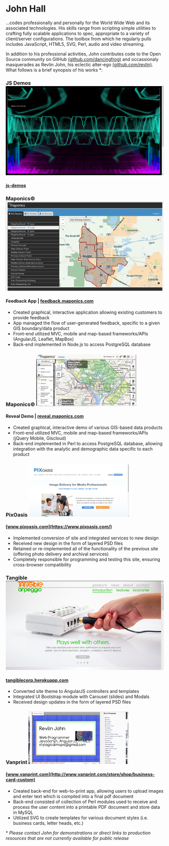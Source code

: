 John Hall
======

...codes professionally and personally for the World Wide Web and its associated technologies. His skills range from scripting simple utilities to crafting fully scalable applications to spec, appropriate to a variety of client/server configurations. The toolbox from which he regularly pulls includes JavaScript, HTML5, SVG, Perl, audio and video streaming.

In addition to his professional activities, John contributes code to the Open Source community on GitHub [(github.com/dancingfrog)](https://github.com/dancingfrog) and occassionaly masquerades as Revlin John, his eclectic alter-ego [(github.com/revlin)](https://github.com/revlin). What follows is a brief synopsis of his works &ast;:

### JS Demos ![js-demos](images/js-demos.png)
#### [js-demos](/js-demos)

### Maponics© ![Maponics](images/feedback.png)
#### Feedback App | [feedback.maponics.com](http://feedback.maponics.com/)
* Created graphical, interactive application allowing existing customers to provide feedback 
* App managed the flow of user-generated feedback, specific to a given GIS boundary/data product
* Front-end utilized MVC, mobile and map-based frameworks/APIs (AngularJS, Leaflet, MapBox)
* Back-end implemented in Node.js to access PostgreSQL database

### Maponics© ![Maponics](images/maponics.png)
#### Reveal Demo | [reveal.maponics.com](http://reveal.maponics.com/tutorial)
* Created graphical, interactive demo of various GIS-based data products
* Front-end utilized MVC, mobile and map-based frameworks/APIs (jQuery Mobile, Giscloud)
* Back-end implemented in Perl to access PostgreSQL database, allowing integration with the analytic and demographic data specific to each product

### PixOasis ![PixOasis](images/pixoasis.png)
#### [www.pixoasis.com](https://www.pixoasis.com/)
* Implemented conversion of site and integrated services to new design
* Received new design in the form of layered PSD files
* Retained or re-implemented all of the functionality of the previous site (offering photo delivery and archival services)
* Completely responsible for programming and testing this site, ensuring cross-browser compatibility

### Tangible ![Tangible](images/tangible.png)
#### [tangiblecorp.herokuapp.com](/tangible.html)
* Converted site theme to AngularJS controllers and templates
* Integrated UI Bootstrap module with Carousel (slides) and Modals
* Received design updates in the form of layered PSD files

### Vanprint ![Vanprint](images/vanprint.png)
#### [www.vanprint.com](http://www.vanprint.com/store/shop/business-card-custom)
* Created back-end for web-to-print app, allowing users to upload images and enter text which is compiled into a final pdf document
* Back-end consisted of collection of Perl modules used to receive and process the user content into a printable PDF document and store data in MySQL
* Utilized SVG to create templates for various document styles (i.e. business cards, letter heads, etc.)

&ast; *Please contact John for demonstrations or direct links to production resources that are not currently available for public release*
